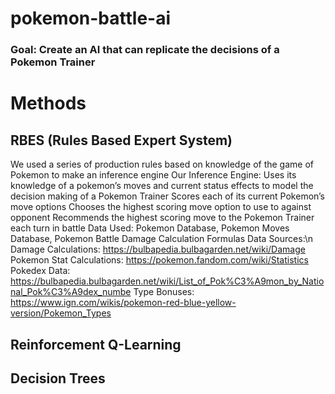 # pokemon-battle-ai

### Goal: Create an AI that can replicate the decisions of a Pokemon Trainer

# Methods

## RBES (Rules Based Expert System)

We used a series of production rules based on knowledge of the game of Pokemon to make an inference engine
Our Inference Engine:
Uses its knowledge of a pokemon’s moves and current status effects to model the decision making of a Pokemon Trainer
Scores each of its current Pokemon’s move options
Chooses the highest scoring move option to use to against opponent
Recommends the highest scoring move to the Pokemon Trainer each turn in battle
Data Used: Pokemon Database, Pokemon Moves Database, Pokemon Battle Damage Calculation Formulas
Data Sources:\n
Damage Calculations: https://bulbapedia.bulbagarden.net/wiki/Damage
Pokemon Stat Calculations: https://pokemon.fandom.com/wiki/Statistics
Pokedex Data: https://bulbapedia.bulbagarden.net/wiki/List_of_Pok%C3%A9mon_by_National_Pok%C3%A9dex_numbe
Type Bonuses: https://www.ign.com/wikis/pokemon-red-blue-yellow-version/Pokemon_Types

## Reinforcement Q-Learning


## Decision Trees
